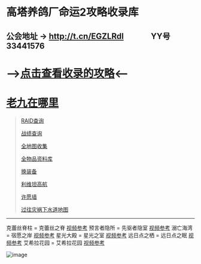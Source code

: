 # 高塔养鸽厂命运2攻略收录库
## 公会地址 → http://t.cn/EGZLRdl &emsp;&emsp;&emsp; YY号 33441576
# -->[点击查看收录的攻略](https://github.com/sd362318/Destiny2/issues)<--

# [老九在哪里](https://ftw.in/game/destiny-2/find-xur)

> [RAID查询](https://raid.report/)
> 
> [战绩查询](http://t.cn/Rga889G)
> 
> [全地图收集](http://t.cn/EGwjL2z)
> 
> [全物品资料库](http://t.cn/EGwjiPw)
> 
> [换装备](http://t.cn/EGwjlVJ)
> 
> [利维坦高航](http://t.cn/EGZLMxd)
> 
> [许愿墙](http://t.cn/EGM6XUS)
>
>[过往灾祸下水道地图](https://raw.githubusercontent.com/sd362318/Destiny2/master/image/scourge_sewers.png)

---
克蕾丝脊柱 = 克蕾丝之脊 [视频参考](https://www.bilibili.com/video/av38260435)
预言者隐所 = 先驱者隐室 [视频参考](https://www.bilibili.com/video/av38830200)
溺亡海湾 = 宿愿之岸 [视频参考](https://www.bilibili.com/video/av39145515/)
星光大殿 = 星光之室 [视频参考](https://www.bilibili.com/video/av36445848)
远日点之栖 = 远日点之眠 [视频参考](https://www.bilibili.com/video/av37216426)
艾希拉花园 = 艾希拉花园 [视频参考](https://www.bilibili.com/video/av37603680)


![image](https://img.nga.178.com/attachments/mon_201901/26/fnQ5-bv5yZ18T3cSzy-11y.jpg)
